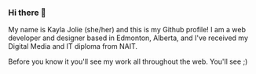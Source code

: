### Hi there 👋 

My name is Kayla Jolie (she/her) and this is my Github profile! I am a web developer and designer based in Edmonton, Alberta, and I've received my Digital Media and IT diploma from NAIT. 

Before you know it you'll see my work all throughout the web. You'll see ;)

<!--
**k-jolie/k-jolie** is a ✨ _special_ ✨ repository because its `README.md` (this file) appears on your GitHub profile.

Here are some ideas to get you started:

- 🔭 I’m currently working on ...
- 🌱 I’m currently learning ...
- 👯 I’m looking to collaborate on ...
- 🤔 I’m looking for help with ...
- 💬 Ask me about ...
- 📫 How to reach me: ...
- 😄 Pronouns: ...
- ⚡ Fun fact: ...
-->
